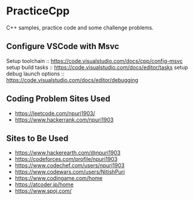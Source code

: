 # PracticeCpp

C++ samples, practice code and some challenge problems.

## Configure VSCode with Msvc

Setup toolchain :: <https://code.visualstudio.com/docs/cpp/config-msvc>
setup build tasks :: <https://code.visualstudio.com/docs/editor/tasks>
setup debug launch options :: <https://code.visualstudio.com/docs/editor/debugging>

## Coding Problem Sites Used

* <https://leetcode.com/npuri1903/>
* <https://www.hackerrank.com/npuri1903>

## Sites to Be Used

* <https://www.hackerearth.com/@npuri1903>
* <https://codeforces.com/profile/npuri1903>
* <https://www.codechef.com/users/npuri1903>
* <https://www.codewars.com/users/NitishPuri>
* <https://www.codingame.com/home>
* <https://atcoder.jp/home>
* <https://www.spoj.com/>

